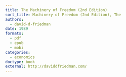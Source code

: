 ```yaml
---
title: The Machinery of Freedom (2nd Edition)
sort_title: Machinery of Freedom (2nd Edition), The
authors:
  - david-d-friedman
date: 1989
formats:
  - pdf
  - epub
  - mobi
categories:
  - economics
doctype: book
external: http://daviddfriedman.com/
---
```

